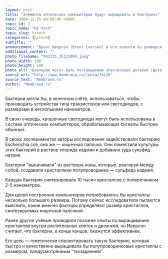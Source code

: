 ```yaml
---
layout: post
title: "Элементы оптических компьютеров будут выращивать в бактериях"
date: 2004-12-25 00:00:00 +0000
topic_id: 3
topic_name: "Hi-tech"
topic_slug: hitech
categories: [hitech]
subtitle: ""
announcement: "Брент Иверсон (Brent Iverson) и его коллеги из университета Техаса (University of Texas at Austin) проводят успешные опыты по выращиванию кристаллов полупроводников внутри бактерий."
additional_content: ""
photo_filename: "041735_25122004.jpeg"
photo_width: 180
photo_height: 180
photo_alt: "Бактерии могут быть поставщиками электронных деталей (фото с сайта newscientist.com)"
source_url: "http://www.membrana.ru/lenta/?4120"
source_text: "Membrana.ru"
author: "Membrana.ru"
---
```

Бактерии могли бы, в конечном счёте, использоваться, чтобы производить устройства типа транзисторов или светодиодов, с размерами в несколькими нанометров.

В свою очередь, крошечные светодиоды могут быть использованы в составе оптических компьютеров, обрабатывающих сигналы быстрее обычных.

В своих экспериментах авторы исследования задействовали бактерию Escherichia coli, она же — кишечная палочка. Они поместили культуры этих бактерий в раствор хлорида кадмия и добавили туда сульфид натрия.

Бактерии "выкачивали" из раствора ионы, которые, реагируя между собой, создавали кристаллики полупроводника — сульфида кадмия.

Каждая бактерия синтезировала 10 тысяч кристаллов с поперечником 2-5 нанометров.

Для целей построения компьютеров потребовались бы кристаллы несколько большего размера. Потому сейчас исследователи пытаются выяснить, какие именно факторы определяют размер кристаллов, синтезируемых кишечной палочкой.

Ранее другие учёные проводили похожие опыты по выращиванию кристаллов внутри растительных клеток и дрожжей, но Иверсон считает, что бактерии, в конце концов, окажутся эффективнее.

Его цель — генетически спроектировать такую бактерию, которая быстро и качественно выращивала бы полупроводниковые кристаллы с размером, предусмотренным "техзаданием".
